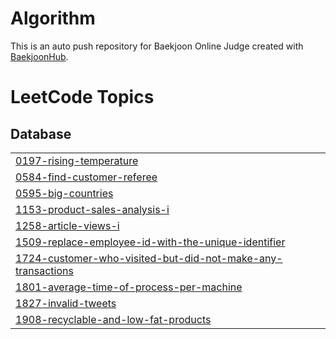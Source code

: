 # Algorithm
This is an auto push repository for Baekjoon Online Judge created with [BaekjoonHub](https://github.com/BaekjoonHub/BaekjoonHub).

<!---LeetCode Topics Start-->
# LeetCode Topics
## Database
|  |
| ------- |
| [0197-rising-temperature](https://github.com/mxcoogi/Algorithm/tree/master/0197-rising-temperature) |
| [0584-find-customer-referee](https://github.com/mxcoogi/Algorithm/tree/master/0584-find-customer-referee) |
| [0595-big-countries](https://github.com/mxcoogi/Algorithm/tree/master/0595-big-countries) |
| [1153-product-sales-analysis-i](https://github.com/mxcoogi/Algorithm/tree/master/1153-product-sales-analysis-i) |
| [1258-article-views-i](https://github.com/mxcoogi/Algorithm/tree/master/1258-article-views-i) |
| [1509-replace-employee-id-with-the-unique-identifier](https://github.com/mxcoogi/Algorithm/tree/master/1509-replace-employee-id-with-the-unique-identifier) |
| [1724-customer-who-visited-but-did-not-make-any-transactions](https://github.com/mxcoogi/Algorithm/tree/master/1724-customer-who-visited-but-did-not-make-any-transactions) |
| [1801-average-time-of-process-per-machine](https://github.com/mxcoogi/Algorithm/tree/master/1801-average-time-of-process-per-machine) |
| [1827-invalid-tweets](https://github.com/mxcoogi/Algorithm/tree/master/1827-invalid-tweets) |
| [1908-recyclable-and-low-fat-products](https://github.com/mxcoogi/Algorithm/tree/master/1908-recyclable-and-low-fat-products) |
<!---LeetCode Topics End-->